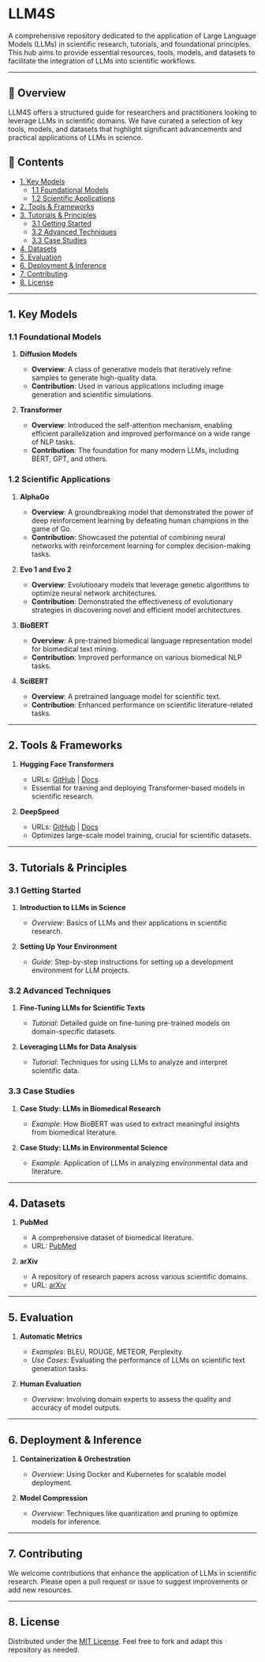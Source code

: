 # LLM4S

A comprehensive repository dedicated to the application of Large Language Models (LLMs) in scientific research, tutorials, and foundational principles. This hub aims to provide essential resources, tools, models, and datasets to facilitate the integration of LLMs into scientific workflows.

---

## 🌟 Overview

LLM4S offers a structured guide for researchers and practitioners looking to leverage LLMs in scientific domains. We have curated a selection of key tools, models, and datasets that highlight significant advancements and practical applications of LLMs in science.

## 🌳 Contents
- [1. Key Models](#1-key-models)
  - [1.1 Foundational Models](#11-foundational-models)
  - [1.2 Scientific Applications](#12-scientific-applications)
- [2. Tools & Frameworks](#2-tools--frameworks)
- [3. Tutorials & Principles](#3-tutorials--principles)
  - [3.1 Getting Started](#31-getting-started)
  - [3.2 Advanced Techniques](#32-advanced-techniques)
  - [3.3 Case Studies](#33-case-studies)
- [4. Datasets](#4-datasets)
- [5. Evaluation](#5-evaluation)
- [6. Deployment & Inference](#6-deployment--inference)
- [7. Contributing](#7-contributing)
- [8. License](#8-license)

---

## 1. Key Models

### 1.1 Foundational Models
1. **Diffusion Models**  
   - **Overview**: A class of generative models that iteratively refine samples to generate high-quality data.
   - **Contribution**: Used in various applications including image generation and scientific simulations.

2. **Transformer**  
   - **Overview**: Introduced the self-attention mechanism, enabling efficient parallelization and improved performance on a wide range of NLP tasks.
   - **Contribution**: The foundation for many modern LLMs, including BERT, GPT, and others.

### 1.2 Scientific Applications
1. **AlphaGo**  
   - **Overview**: A groundbreaking model that demonstrated the power of deep reinforcement learning by defeating human champions in the game of Go.
   - **Contribution**: Showcased the potential of combining neural networks with reinforcement learning for complex decision-making tasks.

2. **Evo 1 and Evo 2**  
   - **Overview**: Evolutionary models that leverage genetic algorithms to optimize neural network architectures.
   - **Contribution**: Demonstrated the effectiveness of evolutionary strategies in discovering novel and efficient model architectures.

3. **BioBERT**  
   - **Overview**: A pre-trained biomedical language representation model for biomedical text mining.
   - **Contribution**: Improved performance on various biomedical NLP tasks.

4. **SciBERT**  
   - **Overview**: A pretrained language model for scientific text.
   - **Contribution**: Enhanced performance on scientific literature-related tasks.

---

## 2. Tools & Frameworks
1. **Hugging Face Transformers**  
   - URLs: [GitHub](https://github.com/huggingface/transformers) | [Docs](https://huggingface.co/docs/transformers/index)  
   - Essential for training and deploying Transformer-based models in scientific research.

2. **DeepSpeed**  
   - URLs: [GitHub](https://github.com/microsoft/DeepSpeed) | [Docs](https://www.deepspeed.ai/)  
   - Optimizes large-scale model training, crucial for scientific datasets.

---

## 3. Tutorials & Principles

### 3.1 Getting Started
1. **Introduction to LLMs in Science**  
   - *Overview*: Basics of LLMs and their applications in scientific research.

2. **Setting Up Your Environment**  
   - *Guide*: Step-by-step instructions for setting up a development environment for LLM projects.

### 3.2 Advanced Techniques
1. **Fine-Tuning LLMs for Scientific Texts**  
   - *Tutorial*: Detailed guide on fine-tuning pre-trained models on domain-specific datasets.

2. **Leveraging LLMs for Data Analysis**  
   - *Tutorial*: Techniques for using LLMs to analyze and interpret scientific data.

### 3.3 Case Studies
1. **Case Study: LLMs in Biomedical Research**  
   - *Example*: How BioBERT was used to extract meaningful insights from biomedical literature.

2. **Case Study: LLMs in Environmental Science**  
   - *Example*: Application of LLMs in analyzing environmental data and literature.

---

## 4. Datasets
1. **PubMed**  
   - A comprehensive dataset of biomedical literature.  
   - URL: [PubMed](https://pubmed.ncbi.nlm.nih.gov/)

2. **arXiv**  
   - A repository of research papers across various scientific domains.  
   - URL: [arXiv](https://arxiv.org/)

---

## 5. Evaluation

1. **Automatic Metrics**  
   - *Examples*: BLEU, ROUGE, METEOR, Perplexity.  
   - *Use Cases*: Evaluating the performance of LLMs on scientific text generation tasks.

2. **Human Evaluation**  
   - *Overview*: Involving domain experts to assess the quality and accuracy of model outputs.

---

## 6. Deployment & Inference

1. **Containerization & Orchestration**  
   - *Overview*: Using Docker and Kubernetes for scalable model deployment.

2. **Model Compression**  
   - *Overview*: Techniques like quantization and pruning to optimize models for inference.

---

## 7. Contributing
We welcome contributions that enhance the application of LLMs in scientific research. Please open a pull request or issue to suggest improvements or add new resources.

---

## 8. License
Distributed under the [MIT License](LICENSE). Feel free to fork and adapt this repository as needed.